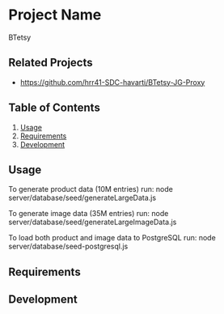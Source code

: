 # Project Name

BTetsy

## Related Projects

  - https://github.com/hrr41-SDC-havarti/BTetsy-JG-Proxy

## Table of Contents

1. [Usage](#Usage)
2. [Requirements](#requirements)
3. [Development](#development)

## Usage

To generate product data (10M entries) run:
node server/database/seed/generateLargeData.js

To generate image data (35M entries) run:
node server/database/seed/generateLargeImageData.js

To load both product and image data to PostgreSQL run:
node server/database/seed-postgresql.js

## Requirements

## Development



